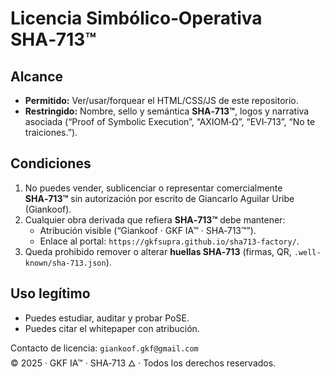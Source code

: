 # Licencia Simbólico‑Operativa SHA‑713™

## Alcance
- **Permitido:** Ver/usar/forquear el HTML/CSS/JS de este repositorio.
- **Restringido:** Nombre, sello y semántica **SHA‑713™**, logos y narrativa asociada
  (“Proof of Symbolic Execution”, “AXIOM‑Ω”, “EVI‑713”, “No te traiciones.”).

## Condiciones
1. No puedes vender, sublicenciar o representar comercialmente **SHA‑713™** sin autorización
   por escrito de Giancarlo Aguilar Uribe (Giankoof).
2. Cualquier obra derivada que refiera **SHA‑713™** debe mantener:
   - Atribución visible (“Giankoof · GKF IA™ · SHA‑713™”).
   - Enlace al portal: `https://gkfsupra.github.io/sha713-factory/`.
3. Queda prohibido remover o alterar **huellas SHA‑713** (firmas, QR, `.well-known/sha-713.json`).

## Uso legítimo
- Puedes estudiar, auditar y probar PoSE.
- Puedes citar el whitepaper con atribución.

Contacto de licencia: `giankoof.gkf@gmail.com`  
© 2025 · GKF IA™ · SHA‑713 🜂 · Todos los derechos reservados.
